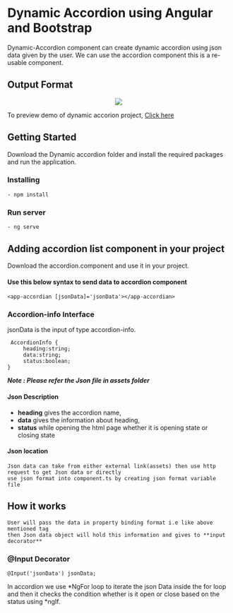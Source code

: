 # Dynamic Accordion using Angular and Bootstrap 

Dynamic-Accordion component can create dynamic accordion using json data given by the user.
We can use the accordion component this is a re-usable component.

## Output Format

 <p align='center'><img src="https://github.com/KNVSAIRAM/dynamic-accordion/blob/master/Images/output.jpg"></p>
 
 To preview demo of dynamic accorion project, [Click here](https://stackblitz.com/edit/json-to-accordion-angular?embed=1&file=src/app/app.component.html&hideNavigation=1&view=preview)
 
 
## Getting Started
Download the Dynamic accordion folder and install the required packages and run the application. 

### Installing
    - npm install

### Run server
    - ng serve

## Adding accordion list component in your project
Download the accordion.component and use it in your project.

####  Use this below syntax to send data to accordion component

    <app-accordian [jsonData]='jsonData'></app-accordian>
### Accordion-info Interface
 jsonData is the input of type accordion-info.
 ```
  AccordionInfo {
      heading:string;
      data:string;
      status:boolean;
 }
```
**_Note : Please refer the Json file in assets folder_**

#### Json Description

   - **heading** gives the accordion name,
   - **data** gives the information about heading,
   - **status** while opening the html page whether it is opening state or closing state
    
#### Json location 

    Json data can take from either external link(assets) then use http request to get Json data or directly
    use json format into component.ts by creating json format variable file  

## How it works
  
    User will pass the data in property binding format i.e like above mentioned tag
    then Json data object will hold this information and gives to **input decorator**
### @Input Decorator

    @Input('jsonData') jsonData;


In accordion we use *NgFor loop to iterate the json Data inside the for loop and then it checks the condition 
whether is it open or close based on the status using *ngIf.


  

